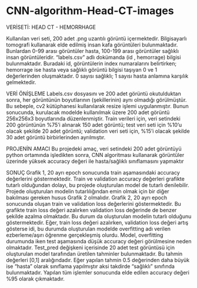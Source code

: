 # CNN-algorithm-Head-CT-images

VERİSETİ:  HEAD CT - HEMORRHAGE 

Kullanılan veri seti, 200 adet .png uzantılı görüntü içermektedir. Bilgisayarlı tomografi kullanarak elde edilmiş insan kafa görüntüleri bulunmaktadır. Bunlardan 0-99 arası görüntüler hasta, 100-199 arası görüntüler sağlıklı insan görüntüleridir. “labels.csv” adlı dokümanda (id , hemorrage) bilgisi bulunmaktadır. Buradaki id, görüntülerin index numaralarını belirtirken; hemorrage ise hasta veya sağlıklı görüntü bilgisi taşıyan 0 ve 1 değerlerinden oluşmaktadır. 0 sayısı sağlıklı; 1 sayısı hasta anlamına karşılık gelmektedir.

VERİ ÖNİŞLEME
Labels.csv dosyasını ve 200 adet görüntü okutulduktan sonra, her görüntünün boyutlarının (şekillerinin) aynı olmadığı görülmüştür. Bu sebeple, cv2 kütüphanesi kullanılarak resize işlemi uygulanmıştır. Bunun sonucunda, kurulacak modelde kullanılmak üzere 200 adet görüntü 256x256x3 boyutlarında düzenlenmiştir.
Train verileri için, veri setindeki 200 görüntünün %75’i alınarak 150 adet görüntü; test veri seti için %10’u olacak şekilde 20 adet görüntü; validation veri seti için, %15’i olacak şekilde 30 adet görüntü birbirlerinden ayrılmıştır.

PROJENİN AMACI
Bu projedeki amaç, veri setindeki 200 adet görüntüyü python ortamında işledikten sonra, CNN algoritması kullanarak görüntüler üzerinde yüksek accuracy değeri ile hasta/sağlıklı sınıflamasını yapmaktır

SONUÇ
Grafik 1,  20 ayrı epoch sonucunda train aşamasındaki accuracy değerlerini göstermektedir. Train ve validation accuracy değerleri grafikte tutarlı olduğundan dolayı,  bu projede oluşturulan model de tutarlı denilebilir. Projede oluşturulan modelin tutarlılığından emin olmak için bir diğer bakılması gereken husus Grafik 2 olmalıdır.
Grafik 2, 20 ayrı epoch sonucunda oluşan train ve validation loss değerlerini göstermektedir. Bu grafikte train loss değeri azalırken validation loss değerinde de benzer şekilde azalma olmaktadır. Bu durum da oluşturulan modelin tutarlı olduğunu göstermektedir. Eğer, train loss değeri azalırken, validation loss değeri artış gösterse idi, bu durumda oluşturulan modelde overfitting adı verilen ezberleme/aşırı öğrenme gerçekleşmiş olurdu. Model, overfitting durumunda iken test  aşamasında düşük accuracy değeri görülmesine neden olmaktadır.
Test_pred değişkeni içerisinde 20 adet test görüntüsü için oluşturulan model tarafından üretilen tahminler bulunmaktadır. Bu tahmin değerleri [0,1] aralığındadır. Eğer yapılan tahmin 0.5 değerinden daha büyük ise “hasta” olarak sınıflama yapılmıştır aksi takdirde “sağlıklı” sınıfında bulunmaktadır. Yapılan tüm işlemler sonucunda elde edilen accuracy değeri %95 olarak çıkmaktadır.   

